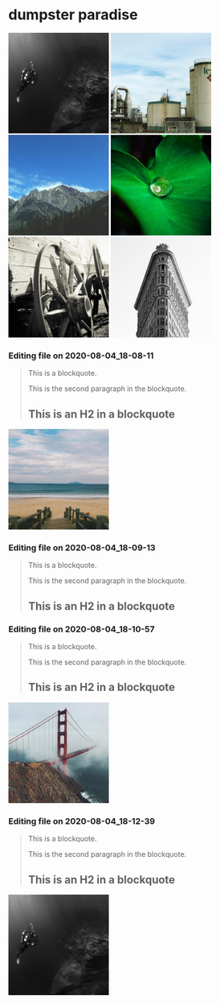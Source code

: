 # dumpster paradise
<p float="left">
  <img src="shadow.jpg" width="200" />
  <img src="tuesday.jpg" width="200" /> 
  <img src="wednesday.jpg" width="200" />
<img src=pretty.jpg width=200/>
  <img src=prettygood.jpg width=200/>
  <img src=curb.jpg width=200/>
</p>

### Editing file on 2020-08-04_18-08-11

> This is a blockquote.
> 
> This is the second paragraph in the blockquote.
>
> ## This is an H2 in a blockquote

  <img src=mochajoe.jpg width=200/>

### Editing file on 2020-08-04_18-09-13

> This is a blockquote.
> 
> This is the second paragraph in the blockquote.
>
> ## This is an H2 in a blockquote



### Editing file on 2020-08-04_18-10-57

> This is a blockquote.
> 
> This is the second paragraph in the blockquote.
>
> ## This is an H2 in a blockquote

  <img src=jabali.jpg width=200/>



### Editing file on 2020-08-04_18-12-39

> This is a blockquote.
> 
> This is the second paragraph in the blockquote.
>
> ## This is an H2 in a blockquote

  <img src=shadow.jpg width=200/>


